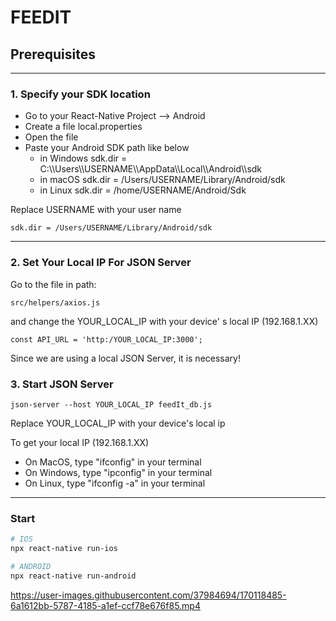 # FEEDIT

## Prerequisites
***

### 1. Specify your SDK location

<ul>
  <li>Go to your React-Native Project --> Android</li>
  <li>Create a file local.properties</li>
  <li>Open the file</li>
  <li>Paste your Android SDK path like below
  <ul>
      <li>in Windows sdk.dir = C:\\Users\\USERNAME\\AppData\\Local\\Android\\sdk</li>
      <li>in macOS sdk.dir = /Users/USERNAME/Library/Android/sdk</li>
      <li>in Linux sdk.dir = /home/USERNAME/Android/Sdk</li>
  </ul>
</li>
</ul>

Replace USERNAME with your user name


```
sdk.dir = /Users/USERNAME/Library/Android/sdk
```

***
### 2. Set Your Local IP For JSON Server

Go to the file in path: 

```
src/helpers/axios.js
```

and change the YOUR_LOCAL_IP with your device' s local IP (192.168.1.XX)

```
const API_URL = 'http:/YOUR_LOCAL_IP:3000';
```

Since we are using a local JSON Server, it is necessary!

### 3. Start JSON Server

```
json-server --host YOUR_LOCAL_IP feedIt_db.js 
```

Replace YOUR_LOCAL_IP with your device's local ip

To get your local IP (192.168.1.XX)
<ul>
  <li>On MacOS, type "ifconfig" in your terminal</li>
  <li>On Windows, type "ipconfig" in your terminal</li>
  <li>On Linux, type "ifconfig -a" in your terminal</li>
</ul>

***

### Start

```sh
# IOS
npx react-native run-ios

# ANDROID
npx react-native run-android
```


https://user-images.githubusercontent.com/37984694/170118485-6a1612bb-5787-4185-a1ef-ccf78e676f85.mp4

